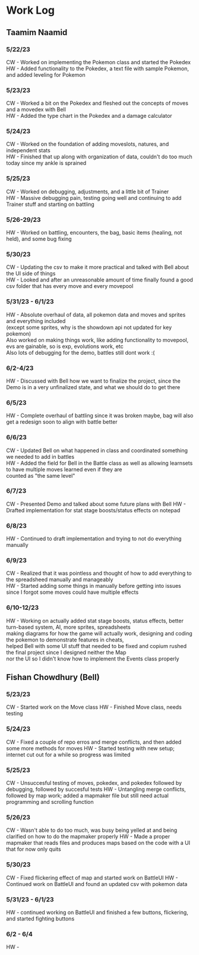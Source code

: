 # Work Log

## Taamim Naamid

### 5/22/23

CW - Worked on implementing the Pokemon class and started the Pokedex\
HW - Added functionality to the Pokedex, a text file with sample Pokemon, and added leveling for Pokemon

### 5/23/23

CW - Worked a bit on the Pokedex and fleshed out the concepts of moves and a movedex with Bell\
HW - Added the type chart in the Pokedex and a damage calculator

### 5/24/23

CW - Worked on the foundation of adding moveslots, natures, and independent stats\
HW - Finished that up along with organization of data, couldn't do too much today since my ankle is sprained

### 5/25/23

CW - Worked on debugging, adjustments, and a little bit of Trainer\
HW - Massive debugging pain, testing going well and continuing to add Trainer stuff and starting on battling

### 5/26-29/23

HW - Worked on battling, encounters, the bag, basic items (healing, not held), and some bug fixing

### 5/30/23

CW - Updating the csv to make it more practical and talked with Bell about the UI side of things\
HW - Looked and after an unreasonable amount of time finally found a good csv folder that has every move and every movepool

### 5/31/23 - 6/1/23

HW - Absolute overhaul of data, all pokemon data and moves and sprites and everything included\
    (except some sprites, why is the showdown api not updated for key pokemon)\
    Also worked on making things work, like adding functionality to movepool, evs are gainable, so is exp, evolutions work, etc\
    Also lots of debugging for the demo, battles still dont work :(

### 6/2-4/23

HW - Discussed with Bell how we want to finalize the project, since the Demo is in a very unfinalized state, and what we should do to get there

### 6/5/23

HW - Complete overhaul of battling since it was broken maybe, bag will also get a redesign soon to align with battle better

### 6/6/23

CW - Updated Bell on what happened in class and coordinated something we needed to add in battles\
HW - Added the field for Bell in the Battle class as well as allowing learnsets to have multiple moves learned even if they are\
counted as "the same level"


### 6/7/23

CW - Presented Demo and talked about some future plans with Bell
HW - Drafted implementation for stat stage boosts/status effects on notepad

### 6/8/23

HW - Continued to draft implementation and trying to not do everything manually

### 6/9/23

CW - Realized that it was pointless and thought of how to add everything to the spreadsheed manually and manageably\
HW - Started adding some things in manually before getting into issues since I forgot some moves could have multiple effects

### 6/10-12/23

HW - Working on actually added stat stage boosts, status effects, better turn-based system, AI, more sprites, spreadsheets\
making diagrams for how the game will actually work, designing and coding the pokemon to demonstrate features in cheats,\
helped Bell with some UI stuff that needed to be fixed and copium rushed the final project since I designed neither the Map\
nor the UI so I didn't know how to implement the Events class properly


## Fishan Chowdhury (Bell)

### 5/23/23

CW - Started work on the Move class
HW - Finished Move class, needs testing

### 5/24/23

CW - Fixed a couple of repo erros and merge conflicts, and then added some more methods for moves
HW - Started testing with new setup; internet cut out for a while so progress was limited

### 5/25/23

CW - Unsuccesful testing of moves, pokedex, and pokedex followed by debugging, followed by succesful tests
HW - Untangling merge conflicts, followed by map work; added a mapmaker file but still need actual programming and scrolling function


### 5/26/23

CW - Wasn't able to do too much, was busy being yelled at and being clarified on how to do the mapmaker properly
HW - Made a proper mapmaker that reads files and produces maps based on the code with a UI that for now only quits

### 5/30/23

CW - Fixed flickering effect of map and started work on BattleUI
HW - Continued work on BattleUI and found an updated csv with pokemon data

### 5/31/23 - 6/1/23

HW - continued working on BattleUI and finished a few buttons, flickering, and started fighting buttons

### 6/2 - 6/4

HW - 
